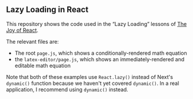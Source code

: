 ## Lazy Loading in React

This repository shows the code used in the “Lazy Loading” lessons of [The Joy of React](https://joyofreact.com/).

The relevant files are:

- The root `page.js`, which shows a conditionally-rendered math equation
- the `latex-editor/page.js`, which shows an immediately-rendered and editable math equation

Note that both of these examples use `React.lazy()` instead of Next's `dynamic()` function because we haven't yet covered `dynamic()`. In a real application, I recommend using `dynamic()` instead.
